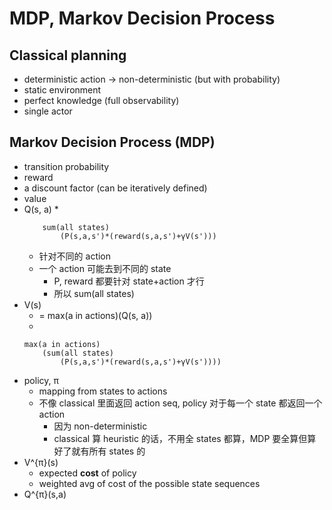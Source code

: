 # MDP, Markov Decision Process

## Classical planning
+ deterministic action -> non-deterministic (but with probability)
+ static environment
+ perfect knowledge (full observability)
+ single actor

## Markov Decision Process (MDP)

+ transition probability
+ reward
+ a discount factor (can be iteratively defined)
+ value
+ Q(s, a)
    * 
    ``` 
        sum(all states)
            (P(s,a,s')*(reward(s,a,s')+γV(s')))
    ```
    * 针对不同的 action
    * 一个 action 可能去到不同的 state
        - P, reward 都要针对 state+action 才行
        - 所以 sum(all states)
+ V(s)
    * = max(a in actions)(Q(s, a))
    * 
    ``` 
    max(a in actions)
        (sum(all states)
            (P(s,a,s')*(reward(s,a,s')+γV(s'))))
    ```
+ policy, π
    * mapping from states to actions
    * 不像 classical 里面返回 action seq, policy 对于每一个 state 都返回一个 action
        - 因为 non-deterministic
        - classical 算 heuristic 的话，不用全 states 都算，MDP 要全算但算好了就有所有 states 的
+ V^{π}(s)
    * expected __cost__ of policy
    * weighted avg of cost of the possible state sequences 
+ Q^{π}(s,a)
